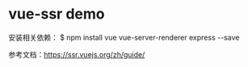 # vue-ssr demo

安装相关依赖：
\$ npm install vue vue-server-renderer express --save

参考文档：https://ssr.vuejs.org/zh/guide/
